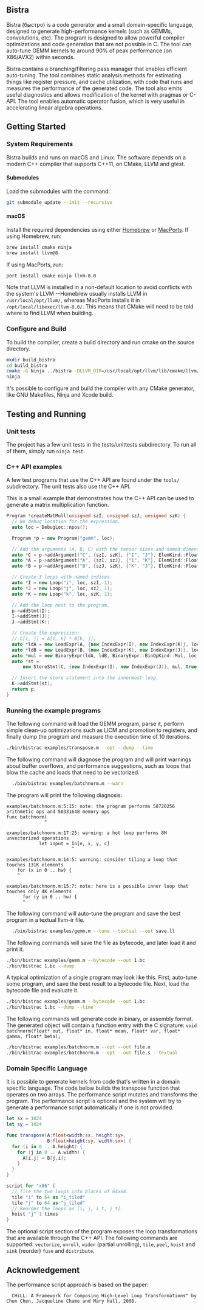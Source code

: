 ## Bistra

Bistra (быстро) is a code generator and a small domain-specific language, designed to
generate high-performance kernels (such as GEMMs, convolutions, etc). The
program is designed to allow powerful compiler optimizations and code generation
that are not possible in C. The tool can auto-tune GEMM kernels to around 90% of
peak performance (on X86/AVX2) within seconds.

Bistra contains a branching/filtering pass manager that enables efficient
auto-tuning. The tool combines static analysis methods for estimating things
like register pressure, and cache utilization, with code that runs and measures
the performance of the generated code. The tool also emits useful diagnostics
and allows modification of the kernel with pragmas or C-API. The tool enables
automatic operator fusion, which is very useful in accelerating linear algebra
operations.

## Getting Started

### System Requirements

Bistra builds and runs on macOS and Linux. The software depends on a modern C++
compiler that supports C++11, on CMake, LLVM and gtest.

#### Submodules

Load the submodules with the command:

  ```bash
  git submodule update --init --recursive
  ```

#### macOS

Install the required dependencies using either [Homebrew](https://brew.sh/) or
[MacPorts](https://www.macports.org/). If using Homebrew, run:

  ```bash
  brew install cmake ninja
  brew install llvm@8
  ```

If using MacPorts, run:

  ```bash
  port install cmake ninja llvm-8.0 
  ```

Note that LLVM is installed in a non-default location to avoid conflicts with
the system's LLVM --Homebrew usually installs LLVM in `/usr/local/opt/llvm/`,
whereas MacPorts installs it in `/opt/local/libexec/llvm-8.0/`. This means that
CMake will need to be told where to find LLVM when building.

### Configure and Build

To build the compiler, create a build directory and run cmake on the source
directory.

  ```bash
  mkdir build_bistra
  cd build_bistra
  cmake -G Ninja ../bistra -DLLVM_DIR=/usr/local/opt/llvm/lib/cmake/llvm/
  ninja
  ```

It's possible to configure and build the compiler with any CMake generator,
like GNU Makefiles, Ninja and Xcode build.

## Testing and Running

### Unit tests

The project has a few unit tests in the tests/unittests subdirectory. To run all
of them, simply run `ninja test`.

### C++ API examples

A few test programs that use the C++ API are found under the `tools/`
subdirectory. The unit tests also use the C++ API.

This is a small example that demonstrates how the C++ API can be used to
generate a matrix multiplication function.

```c++
Program *createMatMull(unsigned szI, unsigned szJ, unsigned szK) {
  // No debug location for the expression.
  auto loc = DebugLoc::npos();

  Program *p = new Program("gemm", loc);

  // Add the arguments (A, B, C) with the tensor sizes and named dimensions.
  auto *C = p->addArgument("C", {szI, szK}, {"I", "J"}, ElemKind::Float32Ty);
  auto *A = p->addArgument("A", {szI, szJ}, {"I", "K"}, ElemKind::Float32Ty);
  auto *B = p->addArgument("B", {szJ, szK}, {"K", "J"}, ElemKind::Float32Ty);

  // Create 3 loops with named indices.
  auto *I = new Loop("i", loc, szI, 1);
  auto *J = new Loop("j", loc, szJ, 1);
  auto *K = new Loop("k", loc, szK, 1);

  // Add the loop nest to the program.
  p->addStmt(I);
  I->addStmt(J);
  J->addStmt(K);

  // Create the expression:
  // C[i, j] = A[i, k] * B[k, j];
  auto *ldA = new LoadExpr(A, {new IndexExpr(I), new IndexExpr(K)}, loc);
  auto *ldB = new LoadExpr(B, {new IndexExpr(K), new IndexExpr(J)}, loc);
  auto *mul = new BinaryExpr(ldA, ldB, BinaryExpr::BinOpKind::Mul, loc);
  auto *st =
      new StoreStmt(C, {new IndexExpr(I), new IndexExpr(J)}, mul, true, loc);

  // Insert the store statement into the innermost loop.
  K->addStmt(st);
  return p;
}
```


### Running the example programs

The following command will load the GEMM program, parse it, perform simple
clean-up optimizations such as LICM and promotion to registers, and finally dump
the program and measure the execution time of 10 iterations.

  ```bash
  ./bin/bistrac examples/transpose.m --opt --dump --time
  ```

The following command will diagnose the program and will print warnings about
buffer overflows, and performance suggestions, such as loops that blow the cache
and loads that need to be vectorized.

  ```bash
    ./bin/bistrac examples/batchnorm.m --warn
  ```

The program will print the following diagnosis:
```
examples/batchnorm.m:5:15: note: the program performs 58720256 arithmetic ops and 50331648 memory ops
func batchnorm(
              ^

examples/batchnorm.m:17:25: warning: a hot loop performs 8M unvectorized operations
            let input = In[n, x, y, c]
                        ^

examples/batchnorm.m:14:5: warning: consider tiling a loop that touches 131K elements
    for (x in 0 .. hw) {
    ^

examples/batchnorm.m:15:7: note: here is a possible inner loop that touches only 4K elements
      for (y in 0 .. hw) {
      ^
```

The following command will auto-tune the program and save the best program in a textual llvm-ir file.

  ```bash
    ./bin/bistrac examples/gemm.m --tune --textual --out save.ll
  ```

The following commands will save the file as bytecode, and later load it and print it.
  ```bash
  ./bin/bistrac examples/gemm.m --bytecode --out 1.bc
  ./bin/bistrac 1.bc --dump
  ```


A typical optimization of a single program may look like this. First, auto-tune
some program, and save the best result to a bytecode file. Next, load the
bytecode file and evaluate it.

  ```bash
  ./bin/bistrac examples/gemm.m --bytecode --out 1.bc
  ./bin/bistrac 1.bc --dump --time
  ```

The following commands will generate code in binary, or assembly format.
The generated object will contain a function entry with the C signature:
`void batchnorm(float* out, float* in, float* mean, float* var, float* gamma, float* beta); `

  ```bash
  ./bin/bistrac examples/batchnorm.m --opt --out file.o
  ./bin/bistrac examples/batchnorm.m --opt --out file.s --textual
  ```

### Domain Specific Language

It is possible to generate kernels from code that's written in a domain specific
language. The code below builds the transpose function that operates on two
arrays. The performance script mutates and transforms the program. The
performance script is optional and the system will try to generate a performance
script automatically if one is not provided.

  ```swift
  let sx = 1024
  let sy = 1024

  func transpose(A:float<width:sx, height:sy>,
                 B:float<height:sy, width:sx>) {
    for (i in 0 .. A.height) {
      for (j in 0 .. A.width) {
        A[i,j] = B[j,i];
      }
    }
  }

  script for "x86" {
    // Tile the two loops into blocks of 64x64.
    tile "i" to 64 as "i_tiled"
    tile "j" to 64 as "j_tiled"
    // Reorder the loops as [i, j, i_t, j_t].
    hoist "j" 1 times
  }
  ```

The optional script section of the program exposes the loop transformations that
are available through the C++ API. The following commands are supported:
`vectorize`, `unroll`, `widen` (partial unrolling), `tile`, `peel`, `hoist` and `sink` (reorder)
`fuse` and `distribute`.

## Acknowledgement

 The performance script approach is based on the paper:

```
  CHiLL: A Framework for Composing High-Level Loop Transformations" by Chun Chen, Jacqueline Chame and Mary Hall, 2008.
```

